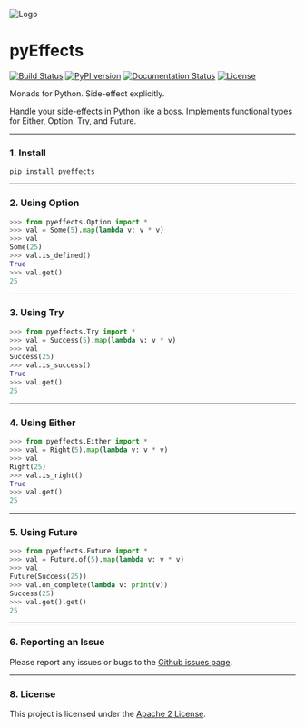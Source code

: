 ![Logo](logo.jpg)

# pyEffects  

[![Build Status](https://api.travis-ci.org/vickumar1981/pyeffects.svg?branch=master)](https://travis-ci.org/vickumar1981/pyeffects/builds) [![PyPI version](https://badge.fury.io/py/pyeffects.svg)](https://badge.fury.io/py/pyeffects) [![Documentation Status](https://readthedocs.org/projects/pyeffects/badge/?version=latest)](https://pyeffects.readthedocs.io/en/latest/?badge=latest)
 [![License](https://img.shields.io/badge/License-Apache%202.0-blue.svg)](https://github.com/vickumar1981/pyeffects/blob/master/LICENSE)

Monads for Python.  Side-effect explicitly.

Handle your side-effects in Python like a boss.  Implements functional types for Either, Option, Try, and Future.

---
### 1. Install

`pip install pyeffects`

---
### 2. Using Option
```python
>>> from pyeffects.Option import *
>>> val = Some(5).map(lambda v: v * v)
>>> val
Some(25)
>>> val.is_defined()
True
>>> val.get()
25

```

---
### 3. Using Try
```python
>>> from pyeffects.Try import *
>>> val = Success(5).map(lambda v: v * v)
>>> val
Success(25)
>>> val.is_success()
True
>>> val.get()
25

```

---
### 4. Using Either
```python
>>> from pyeffects.Either import *
>>> val = Right(5).map(lambda v: v * v)
>>> val
Right(25)
>>> val.is_right()
True
>>> val.get()
25
```

---
### 5. Using Future
```python
>>> from pyeffects.Future import *
>>> val = Future.of(5).map(lambda v: v * v)
>>> val
Future(Success(25))
>>> val.on_complete(lambda v: print(v))
Success(25)
>>> val.get().get()
25
```

---
### 6. Reporting an Issue

Please report any issues or bugs to the [Github issues page](https://github.com/vickumar1981/pyeffects/issues). 

---
### 8. License

This project is licensed under the [Apache 2 License](https://github.com/vickumar1981/pyeffects/blob/master/LICENSE).